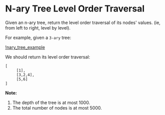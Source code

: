 # N-ary Tree Level Order Traversal

Given an n-ary tree, return the level order traversal of its nodes' values. (ie, from left to right, level by level).

For example, given a `3-ary` tree:

[!nary_tree_example](./narytreeexample.png)

We should return its level order traversal:

```
[
     [1],
     [3,2,4],
     [5,6]
]
```

__Note:__

1. The depth of the tree is at most 1000.
2. The total number of nodes is at most 5000.
